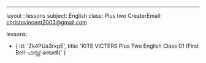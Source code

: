 --- 
layout : lessons 
subject: English
class: Plus two
CreaterEmail: christovincent2003@gmail.com

lessons: 
- { id: 'Zk4PUa3rxpE', title: 'KITE VICTERS Plus Two English Class 01 (First Bell-ഫസ്റ്റ് ബെല്‍)' }
